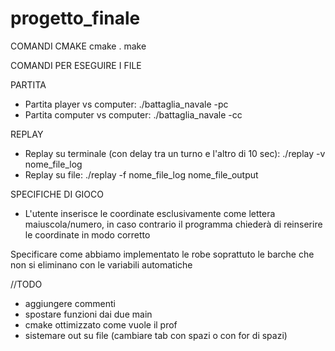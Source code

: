 # progetto_finale

COMANDI CMAKE
cmake . 
make 

COMANDI PER ESEGUIRE I FILE

PARTITA
- Partita player vs computer: ./battaglia_navale -pc 
- Partita computer vs computer: ./battaglia_navale -cc

REPLAY
- Replay su terminale (con delay tra un turno e l'altro di 10 sec): ./replay -v nome_file_log
- Replay su file: ./replay -f nome_file_log nome_file_output


SPECIFICHE DI GIOCO
- L'utente inserisce le coordinate esclusivamente come lettera maiuscola/numero, in caso contrario il programma chiederà di reinserire le coordinate in modo corretto




 Specificare come abbiamo implementato le robe
 soprattuto le barche che non si eliminano con le variabili automatiche


 //TODO 
 - aggiungere commenti
 - spostare funzioni dai due main
 - cmake ottimizzato come vuole il prof
 - sistemare out su file (cambiare tab con spazi o con for di spazi)

